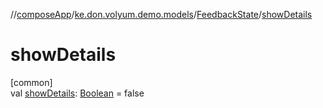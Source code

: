 //[composeApp](../../../index.md)/[ke.don.volyum.demo.models](../index.md)/[FeedbackState](index.md)/[showDetails](show-details.md)

# showDetails

[common]\
val [showDetails](show-details.md): [Boolean](https://kotlinlang.org/api/core/kotlin-stdlib/kotlin/-boolean/index.html) = false